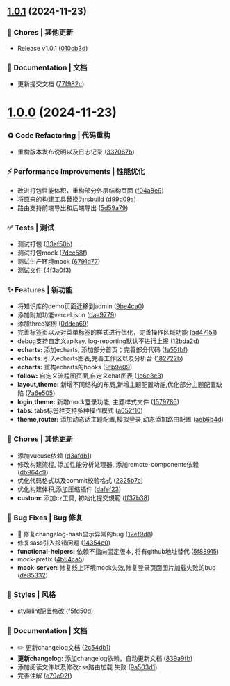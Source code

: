 ## [1.0.1](https://github.com/wangxiaoze-view/sim-admin/compare/1.0.0...1.0.1) (2024-11-23)


### 🎫 Chores | 其他更新

* Release v1.0.1 ([010cb3d](https://github.com/wangxiaoze-view/sim-admin/commit/010cb3d4380cf584c477f91ebab4eedecb73a4fb))


### 📝 Documentation | 文档

* 更新提交文档 ([77f982c](https://github.com/wangxiaoze-view/sim-admin/commit/77f982c8e75b333563f7b64a0de8db6d52082dac))



# [1.0.0](https://github.com/wangxiaoze-view/sim-admin/compare/d99d09acdcf0cfe74260ad561a33bf4da5f21db8...1.0.0) (2024-11-23)


### ♻ Code Refactoring | 代码重构

* 重构版本发布说明以及日志记录 ([337067b](https://github.com/wangxiaoze-view/sim-admin/commit/337067bfbb6ef026a4d335fa1af9ee166afdf125))


### ⚡ Performance Improvements | 性能优化

* 改进打包性能体积，重构部分外层结构页面 ([f04a8e9](https://github.com/wangxiaoze-view/sim-admin/commit/f04a8e935bca9970533067892d9fac8976722bcb))
* 将原来的构建工具替换为rsbuild ([d99d09a](https://github.com/wangxiaoze-view/sim-admin/commit/d99d09acdcf0cfe74260ad561a33bf4da5f21db8))
* 路由支持前端导出和后端导出 ([5d59a79](https://github.com/wangxiaoze-view/sim-admin/commit/5d59a79a488d3ce73fba8754d85ff0862c2bbc52))


### ✅ Tests | 测试

* 测试打包 ([33af50b](https://github.com/wangxiaoze-view/sim-admin/commit/33af50bdc0580e367ca5f84f42584fed5ced225f))
* 测试打包mock ([7dcc58f](https://github.com/wangxiaoze-view/sim-admin/commit/7dcc58f6fbe8d45d345b1783cabf678e320acb0b))
* 测试生产环境mock ([6791d77](https://github.com/wangxiaoze-view/sim-admin/commit/6791d7737ce1171e4c38a3ec899626e225a82e4f))
* 测试文件 ([4f3a0f3](https://github.com/wangxiaoze-view/sim-admin/commit/4f3a0f398e916f713a8df2374c1daffe0da1cd35))


### ✨ Features | 新功能

*  将知识库的demo页面迁移到admin ([9be4ca0](https://github.com/wangxiaoze-view/sim-admin/commit/9be4ca090a1bff93fa13405a54defc37cbfdeb56))
* 添加附加功能vercel.json ([daa9779](https://github.com/wangxiaoze-view/sim-admin/commit/daa9779f0d5bc1617dc4e48f2f489eba4d2eef9a))
* 添加three案例 ([0ddca69](https://github.com/wangxiaoze-view/sim-admin/commit/0ddca6920c7ebebfe1bb627b8dc63f8474dac5be))
* 完善标签页以及对菜单标签的样式进行优化，完善操作区域功能 ([ad47151](https://github.com/wangxiaoze-view/sim-admin/commit/ad4715195438ed79ad5d3f04b402d399285b030a))
* debug支持自定义apikey, log-reporting默认不进行上报 ([12bda2d](https://github.com/wangxiaoze-view/sim-admin/commit/12bda2d1c247d3ee4e796047b3c9de3de6852a48))
* **echarts:** 添加echarts, 添加部分首页；完善部分代码 ([1a55fbf](https://github.com/wangxiaoze-view/sim-admin/commit/1a55fbf9b16c5ca7453a3c7db3ed74c92276f74c))
* **echarts:** 引入echarts图表,完善工作区以及分析台 ([182722b](https://github.com/wangxiaoze-view/sim-admin/commit/182722b20b61ffee0765b89ad2e51d7e4fe81072))
* **echarts:** 重构echarts的hooks ([9fb9e09](https://github.com/wangxiaoze-view/sim-admin/commit/9fb9e096ecb9aea93406e36cd3ac8778f7d8f25a))
* **follow:** 自定义流程图页面,自定义chat图表 ([1e6e3c3](https://github.com/wangxiaoze-view/sim-admin/commit/1e6e3c319753513e5f6088447e7218e28f5f3fa6))
* **layout,theme:** 新增不同结构的布局,新增主题配置功能,优化部分主题配置缺陷 ([7a6e505](https://github.com/wangxiaoze-view/sim-admin/commit/7a6e5056a2db053b3e67ffb52c7a9acb951643bb))
* **login,theme:** 新增mock登录功能, 主题样式文件 ([1579786](https://github.com/wangxiaoze-view/sim-admin/commit/157978601aaf0d4b13d6a470c5c71fd63b77a7f0))
* **tabs:** tabs标签栏支持多种操作模式 ([a052f10](https://github.com/wangxiaoze-view/sim-admin/commit/a052f102cfb0cf2a6c0367af74fc3170955fc7ac))
* **theme,router:** 添加动态话主题配置,模拟登录,动态添加路由配置 ([aeb6b4d](https://github.com/wangxiaoze-view/sim-admin/commit/aeb6b4d061a22f4a5fcafe39433e1a1973369144))


### 🎫 Chores | 其他更新

* 添加vueuse依赖 ([d3afdb1](https://github.com/wangxiaoze-view/sim-admin/commit/d3afdb1f5d555f4a003606c61951da92df79c1f7))
* 修改构建流程, 添加性能分析处理器, 添加remote-components依赖 ([db964c9](https://github.com/wangxiaoze-view/sim-admin/commit/db964c9b5e186aedbe9ec322baa4e2ceeb4a6e24))
* 优化代码格式以及commit校验格式 ([2325b7c](https://github.com/wangxiaoze-view/sim-admin/commit/2325b7c18131cfd4ee8124646f37f3694cff1a39))
* 优化构建体积,添加压缩插件 ([dafef23](https://github.com/wangxiaoze-view/sim-admin/commit/dafef2323789f55f8f97ebb66041ecf33a601df4))
* **custom:** 添加cz工具, 初始化提交規範 ([ff37b38](https://github.com/wangxiaoze-view/sim-admin/commit/ff37b3828468cbd1e3501fbf02e692ea1e080350))


### 🐛 Bug Fixes | Bug 修复

* 🐛 修复changelog-hash显示异常的bug ([12ef9d8](https://github.com/wangxiaoze-view/sim-admin/commit/12ef9d8f5b60fc883a6b7d89f3ff6bc50553e723))
* 修复sass引入报错问题 ([14354c0](https://github.com/wangxiaoze-view/sim-admin/commit/14354c02326fabdb0053108bbf25e6db652416b8))
* **functional-helpers:** 依赖不指向固定版本, 将有github地址替代 ([5f88915](https://github.com/wangxiaoze-view/sim-admin/commit/5f8891502ffd622c5fae4dde0c05853d8c6e0117))
* mock-prefix ([4b54ca5](https://github.com/wangxiaoze-view/sim-admin/commit/4b54ca5967c0c24c56fa292b7f7d68e99fca8e4f))
* **mock-server:** 修复线上环境mock失效,修复登录页面图片加载失败的bug ([de85332](https://github.com/wangxiaoze-view/sim-admin/commit/de85332a5269d9162714b0fd99c994a82654c217))


### 💄 Styles | 风格

* stylelint配置修改 ([f5fd50d](https://github.com/wangxiaoze-view/sim-admin/commit/f5fd50d159414a92cd0467ce5b7c64ed8d5ecaee))


### 📝 Documentation | 文档

* ✏️ 更新changelog文档 ([2c54db1](https://github.com/wangxiaoze-view/sim-admin/commit/2c54db139fbcf007e18bbca171a6e0a7dd034aa3))
* **更新changelog:** 添加changelog依赖，自动更新文档 ([839a9fb](https://github.com/wangxiaoze-view/sim-admin/commit/839a9fb1470c77674c4a94e8bee2eead3635c3cb))
* 添加阅读文件以及修改css路由加载 失败 ([9a503d1](https://github.com/wangxiaoze-view/sim-admin/commit/9a503d1742d1d5a453257129ba4c5635430b4f30))
* 完善注解 ([e79e92f](https://github.com/wangxiaoze-view/sim-admin/commit/e79e92f38c5f98a59f5df0e5351b5d4f6e26d7b7))



